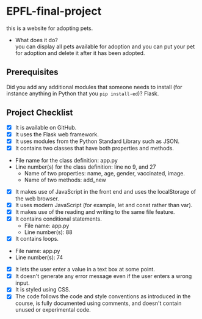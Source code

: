 # EPFL-final-project
this is a website for adopting pets.  

- What does it do?  
you can display all pets available for adoption and you can put your pet for adoption and delete it after it has been adopted. 

## Prerequisites
Did you add any additional modules that someone needs to install (for instance anything in Python that you `pip install-ed`)? 
Flask.

## Project Checklist
- [x] It is available on GitHub.
- [x] It uses the Flask web framework.
- [x] It uses modules from the Python Standard Library such as JSON. 
- [x] It contains two classes that have both properties and methods.
- File name for the class definition: app.py
- Line number(s) for the class definition: line no 9, and 27
  - Name of two properties: name, age, gender, vaccinated, image. 
  - Name of two methods: add_new
- [x] It makes use of JavaScript in the front end and uses the localStorage of the web browser.
- [x] It uses modern JavaScript (for example, let and const rather than var).
- [x] It makes use of the reading and writing to the same file feature.
- [x] It contains conditional statements.
  - File name: app.py
  - Line number(s): 88
- [x] It contains loops.
 - File name: app.py
  - Line number(s): 74
- [x] It lets the user enter a value in a text box at some point.
- [x] It doesn't generate any error message even if the user enters a wrong input.
- [x] It is styled using CSS.
- [x] The code follows the code and style conventions as introduced in the course, is fully documented using comments, and doesn't contain unused or experimental code. 
